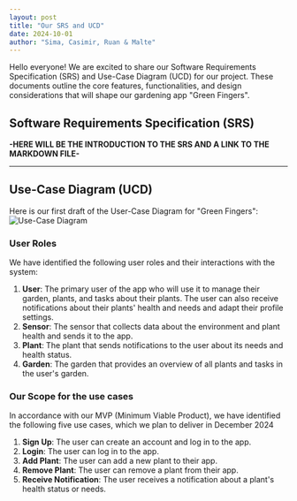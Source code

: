 ```yaml
---
layout: post
title: "Our SRS and UCD"
date: 2024-10-01
author: "Sima, Casimir, Ruan & Malte"
---
```


Hello everyone! We are excited to share our Software Requirements Specification (SRS) and Use-Case Diagram (UCD) for our project. These documents outline the core features, functionalities, and design considerations that will shape our gardening app "Green Fingers".

## Software Requirements Specification (SRS)

**-HERE WILL BE THE INTRODUCTION TO THE SRS AND A LINK TO THE MARKDOWN FILE-**

---

## Use-Case Diagram (UCD)

Here is our first draft of the User-Case Diagram for "Green Fingers":
![Use-Case Diagram](gardeningApp/assets/svg/GreenFingersUsecases.drawio.svg)


### User Roles
We have identified the following user roles and their interactions with the system:

1. **User**: The primary user of the app who will use it to manage their garden, plants, and tasks about their plants. The user can also receive notifications about their plants' health and needs and adapt their profile settings.
2. **Sensor**: The sensor that collects data about the environment and plant health and sends it to the app.
3. **Plant**: The plant that sends notifications to the user about its needs and health status.
4. **Garden**: The garden that provides an overview of all plants and tasks in the user's garden.

### Our Scope for the use cases
In accordance with our MVP (Minimum Viable Product), we have identified the following five use cases, which we plan to deliver in December 2024

1. **Sign Up**: The user can create an account and log in to the app.
2. **Login**: The user can log in to the app.
3. **Add Plant**: The user can add a new plant to their app.
4. **Remove Plant**: The user can remove a plant from their app.
5. **Receive Notification**: The user receives a notification about a plant's health status or needs.
